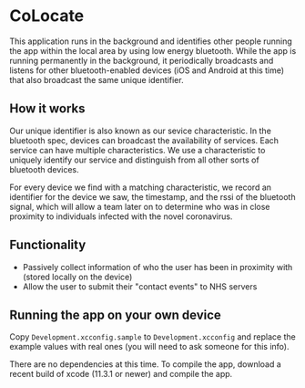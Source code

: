 CoLocate
========

This application runs in the background and identifies other people running the
app within the local area by using low energy bluetooth. While the app is running
permanently in the background, it periodically broadcasts and listens for other 
bluetooth-enabled devices (iOS and Android at this time) that also broadcast the
same unique identifier.

How it works
------------
Our unique identifier is also known as our sevice characteristic. In the bluetooth
spec, devices can broadcast the availability of services. Each service can have 
multiple characteristics. We use a characteristic to uniquely identify our service
and distinguish from all other sorts of bluetooth devices.

For every device we find with a matching characteristic, we record an identifier
for the device we saw, the timestamp, and the rssi of the bluetooth signal, which
will allow a team later on to determine who was in close proximity to individuals
infected with the novel coronavirus.

Functionality
-------------
* Passively collect information of who the user has been in proximity with
  (stored locally on the device)
* Allow the user to submit their "contact events" to NHS servers 

Running the app on your own device
----------------------------------
Copy `Development.xcconfig.sample` to `Development.xcconfig` and replace the
example values with real ones (you will need to ask someone for this info).

There are no dependencies at this time. To compile the app, download a recent
build of xcode (11.3.1 or newer) and compile the app.

